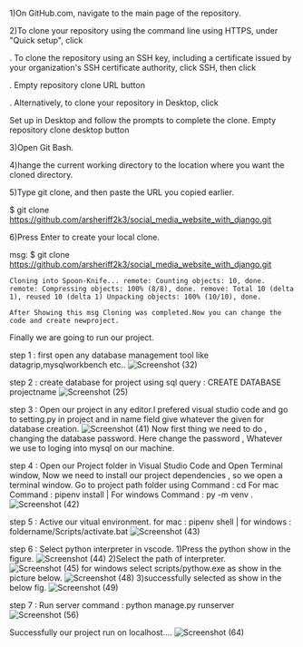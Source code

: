 1)On GitHub.com, navigate to the main page of the repository.

2)To clone your repository using the command line using HTTPS, under "Quick setup", click

 . To clone the repository using an SSH key, including a certificate issued by your organization's SSH certificate authority, click SSH, then click

 . Empty repository clone URL button

 . Alternatively, to clone your repository in Desktop, click

 Set up in Desktop and follow the prompts to complete the clone. Empty repository clone desktop button

3)Open Git Bash.

4)hange the current working directory to the location where you want the cloned directory.

5)Type git clone, and then paste the URL you copied earlier.

$ git clone https://github.com/arsheriff2k3/social_media_website_with_django.git

6)Press Enter to create your local clone.

 msg: $ git clone https://github.com/arsheriff2k3/social_media_website_with_django.git

    Cloning into Spoon-Knife... remote: Counting objects: 10, done. remote: Compressing objects: 100% (8/8), done. remove: Total 10 (delta 1), reused 10 (delta 1) Unpacking objects: 100% (10/10), done.

    After Showing this msg Cloning was completed.Now you can change the code and create newproject.

 Finally we are going to run our project.


step 1 : first open any database management tool like datagrip,mysqlworkbench etc..
![Screenshot (32)](https://user-images.githubusercontent.com/109596307/202860985-f752047d-7dc1-439d-9ab2-608f3bbb748b.png)

step 2 : create database for project using sql query : CREATE DATABASE projectname
![Screenshot (25)](https://user-images.githubusercontent.com/109596307/202860904-1a1a765b-10c4-453d-a299-ff39f2bfb69f.png)

step 3 : Open our project in any editor.I prefered visual studio code and go to setting.py in project and in name field give whatever the given for database creation.
![Screenshot (41)](https://user-images.githubusercontent.com/109596307/202861097-1badd07e-1a66-41a0-94d9-91f7a214fcfb.png)
 Now first thing we need to do , changing the database password. Here change the password , Whatever we use to loging into mysql on our machine.


step 4 : Open our Project folder in Visual Studio Code and Open Terminal window, Now we need to install our project dependencies , so we open a terminal window. 
         Go to project path folder using 
         Command : cd 
         For mac Command : pipenv install |
         For windows Command : py -m venv .
         ![Screenshot (42)](https://user-images.githubusercontent.com/109596307/206517575-dec460df-bc57-4473-ba42-66591d3f8c56.png)

step 5 : Active our vitual environment.
         for mac :
         pipenv shell |
         for windows :
         foldername/Scripts/activate.bat
         ![Screenshot (43)](https://user-images.githubusercontent.com/109596307/202862087-1b5c864d-6063-455a-9833-bacfaf6a6738.png)

step 6 : Select python interpreter in vscode.
         1)Press the python show in the figure.
         ![Screenshot (44)](https://user-images.githubusercontent.com/109596307/202862136-8923f982-abb9-4d77-96dd-22c20200ad66.png)
         2)Select the path of interpreter.
         ![Screenshot (45)](https://user-images.githubusercontent.com/109596307/202862199-d5910807-8bd5-4640-9ce6-b7059e6faf81.png)
         for windows select scripts/pythow.exe as show in the picture below.
         ![Screenshot (48)](https://user-images.githubusercontent.com/109596307/202862352-fc7baff1-dc70-411e-9213-e15e0dfd37c5.png)
         3)successfully selected as show in the below fig.
         ![Screenshot (49)](https://user-images.githubusercontent.com/109596307/202862464-32508c49-29dc-4b17-bf9c-e8e4b80a3a7a.png)

step 7 : Run server command : python manage.py runserver
         ![Screenshot (56)](https://user-images.githubusercontent.com/109596307/202863116-047389d4-9573-4bef-84a0-4dade3196f9d.png)
         
Successfully our project run on localhost....
![Screenshot (64)](https://user-images.githubusercontent.com/109596307/210133011-790623ec-f0d5-4e97-8479-96951b3939fa.png)



